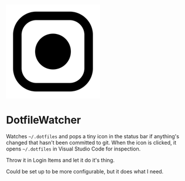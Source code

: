 ![DotfileWatcher log](DotfileWatcher/Assets.xcassets/AppIcon.appiconset/appicon_256.png)

# DotfileWatcher

Watches `~/.dotfiles` and pops a tiny icon in the status bar if anything's changed
that hasn't been committed to git. When the icon is clicked, it opens `~/.dotfiles`
in Visual Studio Code for inspection. 

Throw it in Login Items and let it do it's thing. 

Could be set up to be more configurable, but it does what I need. 
